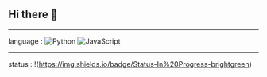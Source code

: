 ## Hi there 👋
<hr>

language : ![Python](https://img.shields.io/badge/Language-Python-blue) ![JavaScript](https://img.shields.io/badge/Language-JavaScript-yellow)

<hr>

status :  !(https://img.shields.io/badge/Status-In%20Progress-brightgreen)


 
